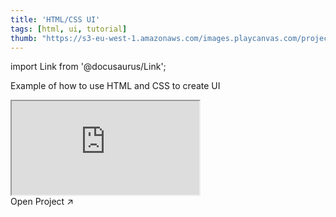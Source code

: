 ```yaml
---
title: 'HTML/CSS UI'
tags: [html, ui, tutorial]
thumb: "https://s3-eu-west-1.amazonaws.com/images.playcanvas.com/projects/12/443090/3B31E1-image-75.jpg"
---
```


import Link from '@docusaurus/Link';

Example of how to use HTML and CSS to create UI

<div className="iframe-container">
    <iframe src="https://playcanv.as/p/B4W3iveA/" title="HTML/CSS UI" allow="camera; microphone; xr-spatial-tracking; fullscreen" allowfullscreen></iframe>
</div>

<Link to='https://playcanvas.com/project/443090/'>Open Project ↗</Link>
